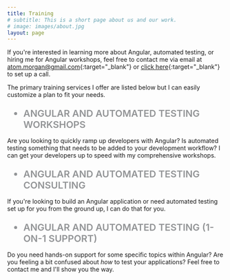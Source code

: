 ```yaml
---
title: Training
# subtitle: This is a short page about us and our work.
# image: images/about.jpg
layout: page
---
```


If you're interested in learning more about Angular, automated testing, or hiring me for Angular workshops, feel free to contact me via email at [atom.morgan@gmail.com](mailto:atom.morgan@gmail.com){:target="_blank"} or [click here](https://calendly.com/atom-morgan){:target="_blank"} to set up a call.

The primary training services I offer are listed below but I can easily customize a plan to fit your needs.

<!-- <div class="block-header inner-sm" style="margin-top: 1.5em; margin-bottom: 1.5em">
  <h2 class="block-title line-top">Services</h2>
</div> -->

<ul class="post-content" style="text-transform: uppercase; font-weight: 600; color: rgba(39, 44, 48, .5); font-size: 22px; margin-bottom: 16px;">
  <li>Angular and Automated Testing Workshops</li>
</ul>

Are you looking to quickly ramp up developers with Angular? Is automated testing something that needs to be added to your development workflow? I can get your developers up to speed with my comprehensive workshops.

<ul class="post-content" style="text-transform: uppercase; font-weight: 600; color: rgba(39, 44, 48, .5); font-size: 22px; margin-bottom: 16px;">
  <li>Angular and Automated Testing Consulting</li>
</ul>

If you're looking to build an Angular application or need automated testing set up for you from the ground up, I can do that for you.

<ul class="post-content" style="text-transform: uppercase; font-weight: 600; color: rgba(39, 44, 48, .5); font-size: 22px; margin-bottom: 16px;">
  <li>Angular and Automated Testing (1-on-1 support)</li>
</ul>

Do you need hands-on support for some specific topics within Angular? Are you feeling a bit confused about *how* to test your applications? Feel free to contact me and I'll show you the way.